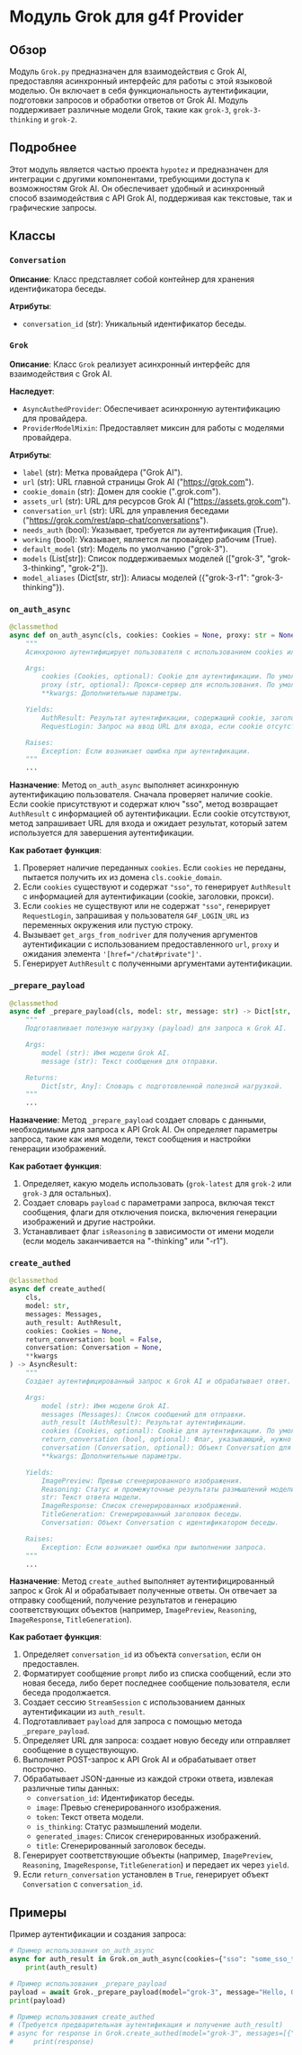 # Модуль Grok для g4f Provider
## Обзор

Модуль `Grok.py` предназначен для взаимодействия с Grok AI, предоставляя асинхронный интерфейс для работы с этой языковой моделью. Он включает в себя функциональность аутентификации, подготовки запросов и обработки ответов от Grok AI. Модуль поддерживает различные модели Grok, такие как `grok-3`, `grok-3-thinking` и `grok-2`.

## Подробнее

Этот модуль является частью проекта `hypotez` и предназначен для интеграции с другими компонентами, требующими доступа к возможностям Grok AI. Он обеспечивает удобный и асинхронный способ взаимодействия с API Grok AI, поддерживая как текстовые, так и графические запросы.

## Классы

### `Conversation`

**Описание**: Класс представляет собой контейнер для хранения идентификатора беседы.

**Атрибуты**:
- `conversation_id` (str): Уникальный идентификатор беседы.

### `Grok`

**Описание**: Класс `Grok` реализует асинхронный интерфейс для взаимодействия с Grok AI.

**Наследует**:
- `AsyncAuthedProvider`: Обеспечивает асинхронную аутентификацию для провайдера.
- `ProviderModelMixin`: Предоставляет миксин для работы с моделями провайдера.

**Атрибуты**:
- `label` (str): Метка провайдера ("Grok AI").
- `url` (str): URL главной страницы Grok AI ("https://grok.com").
- `cookie_domain` (str): Домен для cookie (".grok.com").
- `assets_url` (str): URL для ресурсов Grok AI ("https://assets.grok.com").
- `conversation_url` (str): URL для управления беседами ("https://grok.com/rest/app-chat/conversations").
- `needs_auth` (bool): Указывает, требуется ли аутентификация (True).
- `working` (bool): Указывает, является ли провайдер рабочим (True).
- `default_model` (str): Модель по умолчанию ("grok-3").
- `models` (List[str]): Список поддерживаемых моделей (["grok-3", "grok-3-thinking", "grok-2"]).
- `model_aliases` (Dict[str, str]): Алиасы моделей ({"grok-3-r1": "grok-3-thinking"}).

### `on_auth_async`

```python
@classmethod
async def on_auth_async(cls, cookies: Cookies = None, proxy: str = None, **kwargs) -> AsyncIterator:
    """
    Асинхронно аутентифицирует пользователя с использованием cookies или URL для входа.

    Args:
        cookies (Cookies, optional): Cookie для аутентификации. По умолчанию None.
        proxy (str, optional): Прокси-сервер для использования. По умолчанию None.
        **kwargs: Дополнительные параметры.

    Yields:
        AuthResult: Результат аутентификации, содержащий cookie, заголовки и прокси.
        RequestLogin: Запрос на ввод URL для входа, если cookie отсутствуют.

    Raises:
        Exception: Если возникает ошибка при аутентификации.
    """
    ...
```

**Назначение**: Метод `on_auth_async` выполняет асинхронную аутентификацию пользователя. Сначала проверяет наличие cookie. Если cookie присутствуют и содержат ключ "sso", метод возвращает `AuthResult` с информацией об аутентификации. Если cookie отсутствуют, метод запрашивает URL для входа и ожидает результат, который затем используется для завершения аутентификации.

**Как работает функция**:

1.  Проверяет наличие переданных `cookies`. Если `cookies` не переданы, пытается получить их из домена `cls.cookie_domain`.
2.  Если `cookies` существуют и содержат `"sso"`, то генерирует `AuthResult` с информацией для аутентификации (cookie, заголовки, прокси).
3.  Если `cookies` не существуют или не содержат `"sso"`, генерирует `RequestLogin`, запрашивая у пользователя `G4F_LOGIN_URL` из переменных окружения или пустую строку.
4.  Вызывает `get_args_from_nodriver` для получения аргументов аутентификации с использованием предоставленного `url`, `proxy` и ожидания элемента `'[href="/chat#private"]'`.
5.  Генерирует `AuthResult` с полученными аргументами аутентификации.

### `_prepare_payload`

```python
@classmethod
async def _prepare_payload(cls, model: str, message: str) -> Dict[str, Any]:
    """
    Подготавливает полезную нагрузку (payload) для запроса к Grok AI.

    Args:
        model (str): Имя модели Grok AI.
        message (str): Текст сообщения для отправки.

    Returns:
        Dict[str, Any]: Словарь с подготовленной полезной нагрузкой.
    """
    ...
```

**Назначение**: Метод `_prepare_payload` создает словарь с данными, необходимыми для запроса к API Grok AI. Он определяет параметры запроса, такие как имя модели, текст сообщения и настройки генерации изображений.

**Как работает функция**:

1.  Определяет, какую модель использовать (`grok-latest` для `grok-2` или `grok-3` для остальных).
2.  Создает словарь `payload` с параметрами запроса, включая текст сообщения, флаги для отключения поиска, включения генерации изображений и другие настройки.
3.  Устанавливает флаг `isReasoning` в зависимости от имени модели (если модель заканчивается на "-thinking" или "-r1").

### `create_authed`

```python
@classmethod
async def create_authed(
    cls,
    model: str,
    messages: Messages,
    auth_result: AuthResult,
    cookies: Cookies = None,
    return_conversation: bool = False,
    conversation: Conversation = None,
    **kwargs
) -> AsyncResult:
    """
    Создает аутентифицированный запрос к Grok AI и обрабатывает ответ.

    Args:
        model (str): Имя модели Grok AI.
        messages (Messages): Список сообщений для отправки.
        auth_result (AuthResult): Результат аутентификации.
        cookies (Cookies, optional): Cookie для аутентификации. По умолчанию None.
        return_conversation (bool, optional): Флаг, указывающий, нужно ли возвращать объект Conversation. По умолчанию False.
        conversation (Conversation, optional): Объект Conversation для продолжения беседы. По умолчанию None.
        **kwargs: Дополнительные параметры.

    Yields:
        ImagePreview: Превью сгенерированного изображения.
        Reasoning: Статус и промежуточные результаты размышлений модели.
        str: Текст ответа модели.
        ImageResponse: Список сгенерированных изображений.
        TitleGeneration: Сгенерированный заголовок беседы.
        Conversation: Объект Conversation с идентификатором беседы.

    Raises:
        Exception: Если возникает ошибка при выполнении запроса.
    """
    ...
```

**Назначение**: Метод `create_authed` выполняет аутентифицированный запрос к Grok AI и обрабатывает полученные ответы. Он отвечает за отправку сообщений, получение результатов и генерацию соответствующих объектов (например, `ImagePreview`, `Reasoning`, `ImageResponse`, `TitleGeneration`).

**Как работает функция**:

1.  Определяет `conversation_id` из объекта `conversation`, если он предоставлен.
2.  Форматирует сообщение `prompt` либо из списка сообщений, если это новая беседа, либо берет последнее сообщение пользователя, если беседа продолжается.
3.  Создает сессию `StreamSession` с использованием данных аутентификации из `auth_result`.
4.  Подготавливает `payload` для запроса с помощью метода `_prepare_payload`.
5.  Определяет URL для запроса: создает новую беседу или отправляет сообщение в существующую.
6.  Выполняет POST-запрос к API Grok AI и обрабатывает ответ построчно.
7.  Обрабатывает JSON-данные из каждой строки ответа, извлекая различные типы данных:
    *   `conversation_id`: Идентификатор беседы.
    *   `image`: Превью сгенерированного изображения.
    *   `token`: Текст ответа модели.
    *   `is_thinking`: Статус размышлений модели.
    *   `generated_images`: Список сгенерированных изображений.
    *   `title`: Сгенерированный заголовок беседы.
8.  Генерирует соответствующие объекты (например, `ImagePreview`, `Reasoning`, `ImageResponse`, `TitleGeneration`) и передает их через `yield`.
9.  Если `return_conversation` установлен в `True`, генерирует объект `Conversation` с `conversation_id`.

## Примеры

Пример аутентификации и создания запроса:

```python
# Пример использования on_auth_async
async for auth_result in Grok.on_auth_async(cookies={"sso": "some_sso_token"}):
    print(auth_result)

# Пример использования _prepare_payload
payload = await Grok._prepare_payload(model="grok-3", message="Hello, Grok!")
print(payload)

# Пример использования create_authed
# (Требуется предварительная аутентификация и получение auth_result)
# async for response in Grok.create_authed(model="grok-3", messages=[{"role": "user", "content": "Hello, Grok!"}], auth_result=auth_result):
#     print(response)
